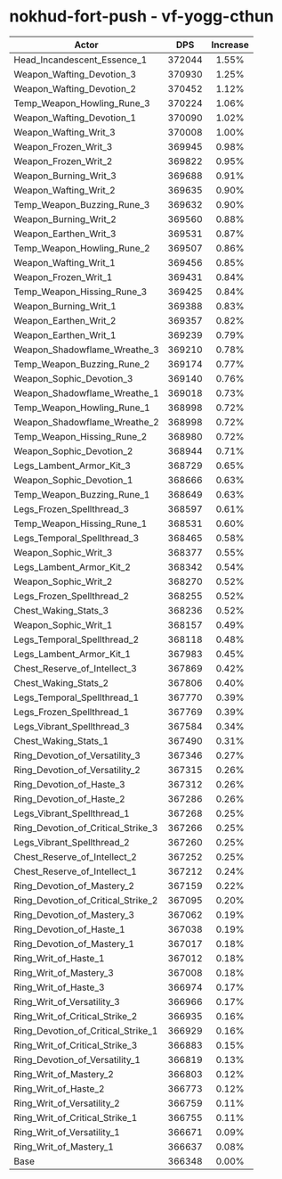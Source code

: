 # nokhud-fort-push - vf-yogg-cthun
| Actor | DPS | Increase |
|---|:---:|:---:|
|Head_Incandescent_Essence_1|372044|1.55%|
|Weapon_Wafting_Devotion_3|370930|1.25%|
|Weapon_Wafting_Devotion_2|370452|1.12%|
|Temp_Weapon_Howling_Rune_3|370224|1.06%|
|Weapon_Wafting_Devotion_1|370090|1.02%|
|Weapon_Wafting_Writ_3|370008|1.00%|
|Weapon_Frozen_Writ_3|369945|0.98%|
|Weapon_Frozen_Writ_2|369822|0.95%|
|Weapon_Burning_Writ_3|369688|0.91%|
|Weapon_Wafting_Writ_2|369635|0.90%|
|Temp_Weapon_Buzzing_Rune_3|369632|0.90%|
|Weapon_Burning_Writ_2|369560|0.88%|
|Weapon_Earthen_Writ_3|369531|0.87%|
|Temp_Weapon_Howling_Rune_2|369507|0.86%|
|Weapon_Wafting_Writ_1|369456|0.85%|
|Weapon_Frozen_Writ_1|369431|0.84%|
|Temp_Weapon_Hissing_Rune_3|369425|0.84%|
|Weapon_Burning_Writ_1|369388|0.83%|
|Weapon_Earthen_Writ_2|369357|0.82%|
|Weapon_Earthen_Writ_1|369239|0.79%|
|Weapon_Shadowflame_Wreathe_3|369210|0.78%|
|Temp_Weapon_Buzzing_Rune_2|369174|0.77%|
|Weapon_Sophic_Devotion_3|369140|0.76%|
|Weapon_Shadowflame_Wreathe_1|369018|0.73%|
|Temp_Weapon_Howling_Rune_1|368998|0.72%|
|Weapon_Shadowflame_Wreathe_2|368998|0.72%|
|Temp_Weapon_Hissing_Rune_2|368980|0.72%|
|Weapon_Sophic_Devotion_2|368944|0.71%|
|Legs_Lambent_Armor_Kit_3|368729|0.65%|
|Weapon_Sophic_Devotion_1|368666|0.63%|
|Temp_Weapon_Buzzing_Rune_1|368649|0.63%|
|Legs_Frozen_Spellthread_3|368597|0.61%|
|Temp_Weapon_Hissing_Rune_1|368531|0.60%|
|Legs_Temporal_Spellthread_3|368465|0.58%|
|Weapon_Sophic_Writ_3|368377|0.55%|
|Legs_Lambent_Armor_Kit_2|368342|0.54%|
|Weapon_Sophic_Writ_2|368270|0.52%|
|Legs_Frozen_Spellthread_2|368255|0.52%|
|Chest_Waking_Stats_3|368236|0.52%|
|Weapon_Sophic_Writ_1|368157|0.49%|
|Legs_Temporal_Spellthread_2|368118|0.48%|
|Legs_Lambent_Armor_Kit_1|367983|0.45%|
|Chest_Reserve_of_Intellect_3|367869|0.42%|
|Chest_Waking_Stats_2|367806|0.40%|
|Legs_Temporal_Spellthread_1|367770|0.39%|
|Legs_Frozen_Spellthread_1|367769|0.39%|
|Legs_Vibrant_Spellthread_3|367584|0.34%|
|Chest_Waking_Stats_1|367490|0.31%|
|Ring_Devotion_of_Versatility_3|367346|0.27%|
|Ring_Devotion_of_Versatility_2|367315|0.26%|
|Ring_Devotion_of_Haste_3|367312|0.26%|
|Ring_Devotion_of_Haste_2|367286|0.26%|
|Legs_Vibrant_Spellthread_1|367268|0.25%|
|Ring_Devotion_of_Critical_Strike_3|367266|0.25%|
|Legs_Vibrant_Spellthread_2|367260|0.25%|
|Chest_Reserve_of_Intellect_2|367252|0.25%|
|Chest_Reserve_of_Intellect_1|367212|0.24%|
|Ring_Devotion_of_Mastery_2|367159|0.22%|
|Ring_Devotion_of_Critical_Strike_2|367095|0.20%|
|Ring_Devotion_of_Mastery_3|367062|0.19%|
|Ring_Devotion_of_Haste_1|367038|0.19%|
|Ring_Devotion_of_Mastery_1|367017|0.18%|
|Ring_Writ_of_Haste_1|367012|0.18%|
|Ring_Writ_of_Mastery_3|367008|0.18%|
|Ring_Writ_of_Haste_3|366974|0.17%|
|Ring_Writ_of_Versatility_3|366966|0.17%|
|Ring_Writ_of_Critical_Strike_2|366935|0.16%|
|Ring_Devotion_of_Critical_Strike_1|366929|0.16%|
|Ring_Writ_of_Critical_Strike_3|366883|0.15%|
|Ring_Devotion_of_Versatility_1|366819|0.13%|
|Ring_Writ_of_Mastery_2|366803|0.12%|
|Ring_Writ_of_Haste_2|366773|0.12%|
|Ring_Writ_of_Versatility_2|366759|0.11%|
|Ring_Writ_of_Critical_Strike_1|366755|0.11%|
|Ring_Writ_of_Versatility_1|366671|0.09%|
|Ring_Writ_of_Mastery_1|366637|0.08%|
|Base|366348|0.00%|
